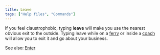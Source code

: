 ```yaml
---
title: Leave
tags: ["Help files", "Commands"]
---
```

If you feel claustrophobic, typing **leave** will make you use the
nearest obvious exit to the outside. Typing leave while on a
[ferry](ferry "wikilink") or inside a [coach](coach "wikilink") will
allow you to exit it and go about your business.

See also: [Enter](Enter "wikilink")

